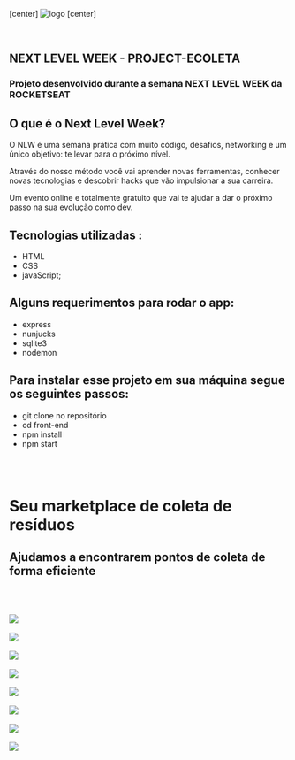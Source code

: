 
[center] ![logo](https://raw.githubusercontent.com/SenaBel/nlw-ecoleta-rocketseat/41c16a82c2219a3fe3579cf805a0f2bd7a0254d3/front-end/public/icones/logo.svg) [center]

</br>

 ## NEXT LEVEL WEEK - PROJECT-ECOLETA 
### Projeto desenvolvido durante a semana NEXT LEVEL WEEK  da ROCKETSEAT

 ## O que é o Next Level Week?
O NLW é uma semana prática com muito código, desafios, networking e um único objetivo: te levar para o próximo nível.

Através do nosso método você vai aprender novas ferramentas, conhecer novas tecnologias e descobrir hacks que vão impulsionar a sua carreira.

Um evento online e totalmente gratuito que vai te ajudar a dar o próximo passo na sua evolução como dev.


## Tecnologias utilizadas :
- HTML
- CSS
- javaScript;

## Alguns requerimentos para rodar o app:
 - express
 - nunjucks
 - sqlite3
 - nodemon

 ## Para instalar esse projeto em sua máquina segue os seguintes passos:
 - git clone no repositório
 - cd front-end
 - npm install
 - npm start
 
 </br>
 </br>

# Seu marketplace de coleta de resíduos
## Ajudamos a encontrarem pontos de coleta de forma eficiente
</br>
</br>


![](https://raw.githubusercontent.com/SenaBel/nlw-ecoleta-rocketseat/master/front-end/images-git/home.png)
</br>
</br>
![](https://raw.githubusercontent.com/SenaBel/nlw-ecoleta-rocketseat/master/front-end/images-git/home-responsivo.png)
</br>
</br>
![](https://raw.githubusercontent.com/SenaBel/nlw-ecoleta-rocketseat/master/front-end/images-git/cadastro.png)
</br>
</br>
![](https://raw.githubusercontent.com/SenaBel/nlw-ecoleta-rocketseat/master/front-end/images-git/cadastro-responsivo.png)
</br>
</br>
![](https://raw.githubusercontent.com/SenaBel/nlw-ecoleta-rocketseat/master/front-end/images-git/itens-coleta.png)
</br>
</br>
![](https://raw.githubusercontent.com/SenaBel/nlw-ecoleta-rocketseat/master/front-end/images-git/cad%20concluido.png)
</br>
</br>
![](https://raw.githubusercontent.com/SenaBel/nlw-ecoleta-rocketseat/master/front-end/images-git/pesquisa.png)
</br>
</br>
![](https://raw.githubusercontent.com/SenaBel/nlw-ecoleta-rocketseat/master/front-end/images-git/resultado%20cad.png)
</br>
</br>







